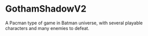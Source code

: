 # GothamShadowV2
A Pacman type of game in Batman universe, with several playable characters and many enemies to defeat.
